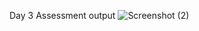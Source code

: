 Day 3 Assessment output
![Screenshot (2)](https://github.com/user-attachments/assets/b5b25ebd-6543-4eb7-b851-f904912e1932)
